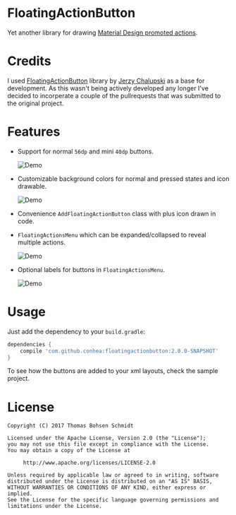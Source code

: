 FloatingActionButton
====================
Yet another library for drawing [Material Design promoted actions](http://www.google.com/design/spec/patterns/promoted-actions.html).

Credits
=======
I used [FloatingActionButton](https://github.com/bohsen/android-floating-action-button) library 
by [Jerzy Chalupski](https://github.com/futuresimple) as a base for development.
As this wasn't being actively developed any longer I've decided to incorperate a 
couple of the pullrequests that was submitted to the original project.


Features
========
* Support for normal `56dp` and mini `40dp` buttons.

  ![Demo](screenshots/buttons.png)

* Customizable background colors for normal and pressed states and icon drawable.

  ![Demo](screenshots/custom.png)

* Convenience `AddFloatingActionButton` class with plus icon drawn in code.
* `FloatingActionsMenu` which can be expanded/collapsed to reveal multiple actions.

  ![Demo](screenshots/menu.gif)

* Optional labels for buttons in `FloatingActionsMenu`.

  ![Demo](screenshots/labels.png)

Usage
=====
Just add the dependency to your `build.gradle`:

```groovy
dependencies {
    compile 'com.github.conhea:floatingactionbutton:2.0.0-SNAPSHOT'
}
```

To see how the buttons are added to your xml layouts, check the sample project.


License
=======

    Copyright (C) 2017 Thomas Bohsen Schmidt

    Licensed under the Apache License, Version 2.0 (the "License");
    you may not use this file except in compliance with the License.
    You may obtain a copy of the License at

         http://www.apache.org/licenses/LICENSE-2.0

    Unless required by applicable law or agreed to in writing, software
    distributed under the License is distributed on an "AS IS" BASIS,
    WITHOUT WARRANTIES OR CONDITIONS OF ANY KIND, either express or implied.
    See the License for the specific language governing permissions and
    limitations under the License.
